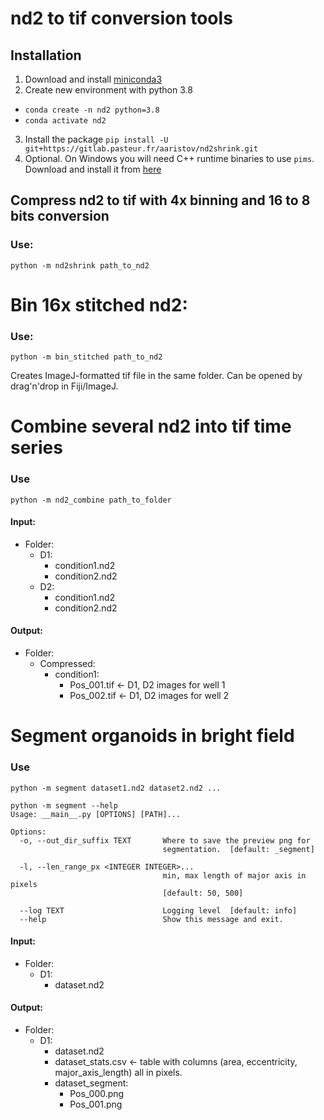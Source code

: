 #  nd2 to tif conversion tools

## Installation

1. Download and install [miniconda3](https://docs.conda.io/en/latest/miniconda.html)
2. Create new environment with python 3.8
  - `conda create -n nd2 python=3.8`
  - `conda activate nd2`
3. Install the package `pip install -U git+https://gitlab.pasteur.fr/aaristov/nd2shrink.git`
4. Optional. On Windows you will need C++ runtime binaries to use `pims`. Download and install it from [here](https://aka.ms/vs/16/release/vc_redist.x64.exe)


## Compress nd2 to tif with 4x binning and 16 to 8 bits conversion

### Use:

`python -m nd2shrink path_to_nd2`

# Bin 16x stitched nd2:

### Use:
`python -m bin_stitched path_to_nd2`

Creates ImageJ-formatted tif file in the same folder. Can be opened by drag'n'drop in Fiji/ImageJ.

# Combine several nd2 into tif time series

### Use

`python -m nd2_combine path_to_folder`

#### Input:

- Folder:
  - D1: 
    - condition1.nd2
    - condition2.nd2
  - D2:
    - condition1.nd2
    - condition2.nd2

#### Output:

- Folder:
  - Compressed:
    - condition1:
      - Pos_001.tif <- D1, D2 images for well 1
      - Pos_002.tif <- D1, D2 images for well 2

# Segment organoids in bright field

### Use

`python -m segment dataset1.nd2 dataset2.nd2 ...`

```
python -m segment --help
Usage: __main__.py [OPTIONS] [PATH]...

Options:
  -o, --out_dir_suffix TEXT       Where to save the preview png for
                                  segmentation.  [default: _segment]

  -l, --len_range_px <INTEGER INTEGER>...
                                  min, max length of major axis in pixels
                                  [default: 50, 500]

  --log TEXT                      Logging level  [default: info]
  --help                          Show this message and exit.
```

#### Input:

- Folder:
  - D1: 
    - dataset.nd2

#### Output:

- Folder:
  - D1:
    - dataset.nd2
    - dataset_stats.csv <- table with columns (area, eccentricity, major_axis_length) all in pixels.
    - dataset_segment:
      - Pos_000.png
      - Pos_001.png

